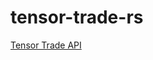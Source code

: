 # tensor-trade-rs

[Tensor Trade API](https://tensor-hq.notion.site/PUBLIC-Tensor-Trade-API-Docs-alpha-b18e1a196187473bac9b5d6de5b47032)
